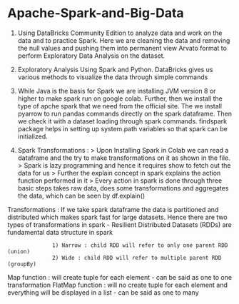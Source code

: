 # Apache-Spark-and-Big-Data

1) Using DataBricks Community Edition to analyze data and work on the data and to practice Spark. Here we are cleaning the data and removing the null values and pushing them into permanent view Arvato format to perform Exploratory Data Analysis on the dataset.

2) Exploratory Analysis Using Spark and Python. DataBricks gives us various methods to visualize the data through simple commands

3) While Java is the basis for Spark we are installing JVM version 8 or higher to make spark run on google colab. Further, then we install the type of apche spark that we need from the official site. The we install pyarrow to run pandas commands directly on the spark dataframe. Then we check it with a dataset loading through spark commands. findspark package helps in setting up system.path variables so that spark can be initialized.


4) Spark Transformations :
            > Upon Installing Spark in Colab we can read a dataframe and the try to make transformations on it as shown in the file. 
            > Spark is lazy programming and hence it requires show to fetch out the data for us
            > Further the explain concept in spark explains the action function performed in it
            > Every action in spark is done through three basic steps takes raw data, does some transformations and aggregates the data, which can be seen by df.explain()
            

Transformations : If we take spark dataframe the data is partitioned and distributed which makes spark fast for large datasets. Hence there are two types of transformations in                       spark - Resilient Distributed Datasets (RDDs) are fundamental data structure in spark

                  1) Narrow : child RDD will refer to only one parent RDD (union)
                  2) Wide : child RDD will refer to multiple parent RDD (groupBy)
  
 Map function : will create tuple for each element - can be said as one to one transformation
 FlatMap function : will no create tuple for each element and everything will be displayed in a list - can be said as one to many
